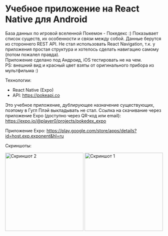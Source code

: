 # Учебное приложение на React Native для Android

База данных по игровой вселенной Покемон - Покедекс :) Показывает список существ, их особенности и связи между собой. Данные берутся из стороннего REST API. Не стал использовать React Navigation, т.к. у приложения простая структура и хотелось сделать навигацию самому (потом пожалел правда).  
Приложение сделано под Андроид, iOS тестировать не на чем.  
PS: внешний вид и красный цвет взяты от оригинального прибора из мультфильма :)

Технологии:

- React Native (Expo)
- API: https://pokeapi.co

Это учебное приложение, дублирующее назначение существующих, поэтому в Гугл Плэй выкладывать не стал. Ссылка на скачивание через приложение Expo (доступно через QR-код или email):  
https://expo.io/@player0/projects/pokedex_expo

Приложение Expo: https://play.google.com/store/apps/details?id=host.exp.exponent&hl=ru

Скриншоты:

<img src="http://test.u10647.stark.vps-private.net/pokedex2.jpg" alt="Скриншот 2" width="250"/>

<img src="http://test.u10647.stark.vps-private.net/pokedex1.jpg" alt="Скриншот 1" width="250"/>
